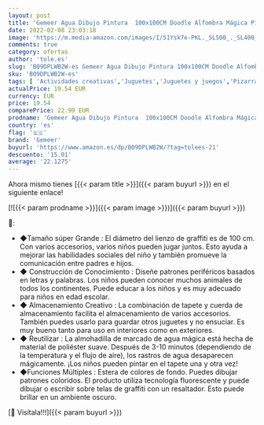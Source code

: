 ```yaml
---
layout: post
title: 'Gemeer Agua Dibujo Pintura  100x100CM Doodle Alfombra Mágica Pizarra Niños  Alfombra de Agua para niños 2+ Juguete Educativo Regalos Cumpleaños Navidad'
date: 2022-02-08 23:03:18
image: 'https://m.media-amazon.com/images/I/51Ysk7e-PKL._SL500_._SL400_.jpg'
comments: true
category: ofertas
author: 'tole.es'
slug: 'B09DPLWB2W-es Gemeer Agua Dibujo Pintura 100x100CM Doodle Alfombra...'
sku: 'B09DPLWB2W-es'
tags: [ 'Actividades creativas','Juguetes','Juguetes y juegos','Pizarras mágicas para niños','Pizarras para niños','gemeer','navidad', ]
actualPrice: 19.54 EUR
currency: EUR
price: 19.54
comparePrice: 22.99 EUR
prodname: 'Gemeer Agua Dibujo Pintura  100x100CM Doodle Alfombra Mágica Pizarra Niños  Alfombra de Agua para niños 2+ Juguete Educativo Regalos Cumpleaños Navidad'
country: 'es'
flag: '🇪🇸'
brand: 'Gemeer'
buyurl: 'https://www.amazon.es/dp/B09DPLWB2W/?tag=tolees-21'
descuento: '15.01'
average: '22.1275'
---
```


Ahora mismo tienes [{{< param title >}}]({{< param buyurl >}}) en el siguiente enlace!

[![{{< param prodname >}}]({{< param image >}})]({{< param buyurl >}})

🔎:

- ◆Tamaño súper Grande : El diámetro del lienzo de graffiti es de 100 cm. Con varios accesorios, varios niños pueden jugar juntos. Esto ayuda a mejorar las habilidades sociales del niño y también promueve la comunicación entre padres e hijos.
- ◆ Construcción de Conocimiento : Diseñe patrones periféricos basados ​​en letras y palabras. Los niños pueden conocer muchos animales de todos los continentes. Puede educar a los niños y es muy adecuado para niños en edad escolar.
- ◆ Almacenamiento Creativo : La combinación de tapete y cuerda de almacenamiento facilita el almacenamiento de varios accesorios. También puedes usarlo para guardar otros juguetes y no ensuciar. Es muy bueno tanto para uso en interiores como en exteriores.
- ◆ Reutilizar : La almohadilla de marcado de agua mágica está hecha de material de poliéster suave. Después de 3-10 minutos (dependiendo de la temperatura y el flujo de aire), los rastros de agua desaparecen mágicamente. ¡Los niños pueden pintar en el tapete una y otra vez!
- ◆Funciones Múltiples : Estera de colores de fondo. Puedes dibujar patrones coloridos. El producto utiliza tecnología fluorescente y puede dibujar o escribir sobre telas de graffiti con un resaltador. Esto puede brillar en un ambiente oscuro.

[🛒 Visítala!!!]({{< param buyurl >}})
